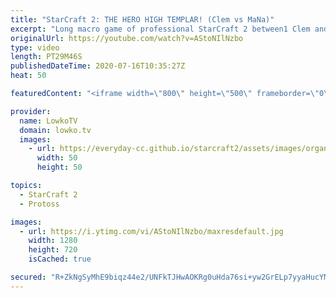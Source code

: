```yaml
---
title: "StarCraft 2: THE HERO HIGH TEMPLAR! (Clem vs MaNa)"
excerpt: "Long macro game of professional StarCraft 2 between1 Clem and MaNa. In this Terran versus Protoss the Protoss player opens up with Blink Stalker while transitioning towards High Templar and eventually lots of Colossus production. Terran  plays defensively initially while building up his Marine Marauder"
originalUrl: https://youtube.com/watch?v=AStoNIlNzbo
type: video
length: PT29M46S
publishedDateTime: 2020-07-16T10:35:27Z
heat: 50

featuredContent: "<iframe width=\"800\" height=\"500\" frameborder=\"0\" src=\"https://www.youtube.com/embed/AStoNIlNzbo\" allow=\"accelerometer; autoplay; encrypted-media; gyroscope; picture-in-picture\" allowfullscreen></iframe>"

provider:
  name: LowkoTV
  domain: lowko.tv
  images:
    - url: https://everyday-cc.github.io/starcraft2/assets/images/organizations/lowko.tv-50x50.jpg
      width: 50
      height: 50

topics:
  - StarCraft 2
  - Protoss

images:
  - url: https://i.ytimg.com/vi/AStoNIlNzbo/maxresdefault.jpg
    width: 1280
    height: 720
    isCached: true

secured: "R+ZkNgSyMhE9biqz44e2/UNFkTJHwAOKRg0uHda76si+yw2GrELp7yyaHucYMp4sDA50HTia4GwD7FXpUkPDdF7Lst4YdfZRUcX5tUgmy5TndBDElU5qX4j2XOn8JdOl8ROvnrLy/vO5WX+ZNBLtudp8leMF5Svy5AtVwlx10Vfouk2kmM7IBkQ5wkyVPTCGMLOILhhbk8M9hn3Dg3by4WLAoabe8w46JeYDzmv8WzuMy7qSSj5K/fTJ5Exc8zqtduUMm7Ts6p0s5KwacHfF3p+fVDfSoh9a/NMTKOQk4u7vouruDQQ9I+tWJsS0snta4f+cxlzGa08QmMlp7+21H9XxJ1HqVi5BJEkIu7ffeaxGFUa2p4cbrWiMcYGVzl57CtqblbLwdnlK9jHV4g6/JK/N1N+qnbj4k5x7Ob23K+8=;UySMM6hlyt8E3HH+ZXPssA=="
---
```


